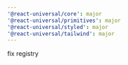 ```yaml
---
'@react-universal/core': major
'@react-universal/primitives': major
'@react-universal/styled': major
'@react-universal/tailwind': major
---
```


fix registry
